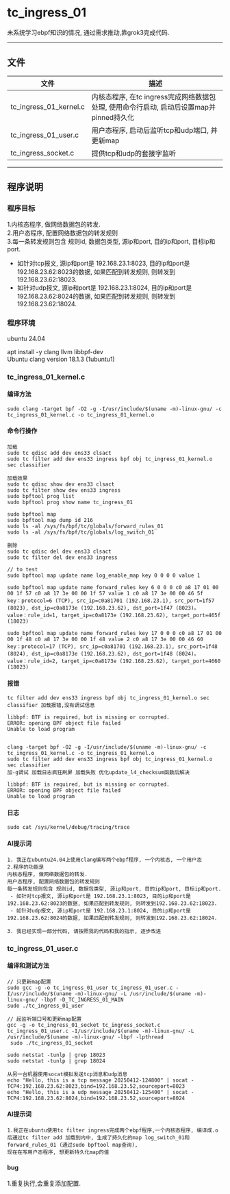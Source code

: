 # tc_ingress_01  
未系统学习ebpf知识的情况, 通过需求推动,靠grok3完成代码.  

---

## 文件  
| 文件                        | 描述        |
| -----------------------     | ----------- |
| tc_ingress_01_kernel.c      | 内核态程序, 在tc ingress完成网络数据包处理, 使用命令行启动, 启动后设置map并pinned持久化 |
| tc_ingress_01_user.c        | 用户态程序, 启动后监听tcp和udp端口, 并更新map                                           |
| tc_ingress_socket.c         | 提供tcp和udp的套接字监听                                                                |

---

## 程序说明  

### 程序目标  
1.内核态程序, 做网络数据包的转发.  
2.用户态程序, 配置网络数据包的转发规则  
3.每一条转发规则包含 规则id, 数据包类型, 源ip和port, 目的ip和port, 目标ip和port.  
 - 如针对tcp报文, 源ip和port是 192.168.23.1:8023, 目的ip和port是 192.168.23.62:8023的数据, 如果匹配到转发规则, 则转发到192.168.23.62:18023.  
 - 如针对udp报文, 源ip和port是 192.168.23.1:8024, 目的ip和port是 192.168.23.62:8024的数据, 如果匹配到转发规则, 则转发到192.168.23.62:18024.  
 
### 程序环境
ubuntu 24.04  

apt install -y clang llvm libbpf-dev  
Ubuntu clang version 18.1.3 (1ubuntu1)  

### tc_ingress_01_kernel.c  

#### 编译方法  
```
sudo clang -target bpf -O2 -g -I/usr/include/$(uname -m)-linux-gnu/ -c tc_ingress_01_kernel.c -o tc_ingress_01_kernel.o  
```

#### 命令行操作  
```
加载
sudo tc qdisc add dev ens33 clsact  
sudo tc filter add dev ens33 ingress bpf obj tc_ingress_01_kernel.o sec classifier

加载效果
sudo tc qdisc show dev ens33 clsact
sudo tc filter show dev ens33 ingress
sudo bpftool prog list
sudo bpftool prog show name tc_ingress_01

sudo bpftool map
sudo bpftool map dump id 216
sudo ls -al /sys/fs/bpf/tc/globals/forward_rules_01
sudo ls -al /sys/fs/bpf/tc/globals/log_switch_01

删除
sudo tc qdisc del dev ens33 clsact
sudo tc filter del dev ens33 ingress
```

```
// to test
sudo bpftool map update name log_enable_map key 0 0 0 0 value 1

sudo bpftool map update name forward_rules key 6 0 0 0 c0 a8 17 01 00 00 1f 57 c0 a8 17 3e 00 00 1f 57 value 1 c0 a8 17 3e 00 00 46 5f
key：protocol=6 (TCP), src_ip=c0a81701 (192.168.23.1), src_port=1f57 (8023), dst_ip=c0a8173e (192.168.23.62), dst_port=1f47 (8023)。
value：rule_id=1, target_ip=c0a8173e (192.168.23.62), target_port=465f (18023)

sudo bpftool map update name forward_rules key 17 0 0 0 c0 a8 17 01 00 00 1f 48 c0 a8 17 3e 00 00 1f 48 value 2 c0 a8 17 3e 00 00 46 60
key：protocol=17 (TCP), src_ip=c0a81701 (192.168.23.1), src_port=1f48 (8024), dst_ip=c0a8173e (192.168.23.62), dst_port=1f48 (8024)。
value：rule_id=2, target_ip=c0a8173e (192.168.23.62), target_port=4660 (18023)
```

#### 报错  
```
tc filter add dev ens33 ingress bpf obj tc_ingress_01_kernel.o sec classifier 加载报错,没有调试信息

libbpf: BTF is required, but is missing or corrupted.
ERROR: opening BPF object file failed
Unable to load program


clang -target bpf -O2 -g -I/usr/include/$(uname -m)-linux-gnu/ -c tc_ingress_01_kernel.c -o tc_ingress_01_kernel.o
sudo tc filter add dev ens33 ingress bpf obj tc_ingress_01_kernel.o sec classifier 
加-g调试 加载日志疯狂刷屏 加载失败 优化update_l4_checksum函数后解决

libbpf: BTF is required, but is missing or corrupted.
ERROR: opening BPF object file failed
Unable to load program
```

#### 日志  
```
sudo cat /sys/kernel/debug/tracing/trace
```

#### AI提示词
```
1. 我正在ubuntu24.04上使用clang编写两个ebpf程序, 一个内核态, 一个用户态
2.程序的功能是
内核态程序, 做网络数据包的转发.  
用户态程序, 配置网络数据包的转发规则  
每一条转发规则包含 规则id, 数据包类型, 源ip和port, 目的ip和port, 目标ip和port.  
 - 如针对tcp报文, 源ip和port是 192.168.23.1:8023, 目的ip和port是 192.168.23.62:8023的数据, 如果匹配到转发规则, 则转发到192.168.23.62:18023.  
 - 如针对udp报文, 源ip和port是 192.168.23.1:8024, 目的ip和port是 192.168.23.62:8024的数据, 如果匹配到转发规则, 则转发到192.168.23.62:18024.  

3. 我已经实现一部分代码, 请按照我的代码和我的指示, 逐步改进
```


### tc_ingress_01_user.c  

#### 编译和测试方法  
```
// 只更新map配置
sudo gcc -g -o tc_ingress_01_user tc_ingress_01_user.c -I/usr/include/$(uname -m)-linux-gnu/ -L /usr/include/$(uname -m)-linux-gnu/ -lbpf -D_TC_INGRESS_01_MAIN
sudo ./tc_ingress_01_user

// 起监听端口号和更新map配置
gcc -g -o tc_ingress_01_socket tc_ingress_socket.c tc_ingress_01_user.c -I/usr/include/$(uname -m)-linux-gnu/ -L /usr/include/$(uname -m)-linux-gnu/ -lbpf -lpthread
 sudo ./tc_ingress_01_socket
 
sudo netstat -tunlp | grep 18023
sudo netstat -tunlp | grep 18024

从另一台机器使用socat模拟发送tcp消息和udp消息
echo "Hello, this is a tcp message 20250412-124800" | socat - TCP4:192.168.23.62:8023,bind=192.168.23.52,sourceport=8023
echo "Hello, this is a udp message 20250412-125400" | socat - TCP4:192.168.23.62:8024,bind=192.168.23.52,sourceport=8024
```

#### AI提示词
```
1.我正在ubuntu使用tc filter ingress完成两个ebpf程序,一个内核态程序, 编译成.o后通过tc filter add 加载到内中, 生成了持久化的map log_switch_01和forward_rules_01 (通过sudo bpftool map查询), 
现在在写用户态程序, 想更新持久化map的值
```

#### bug  
1.重复执行,会重复添加配置.  

